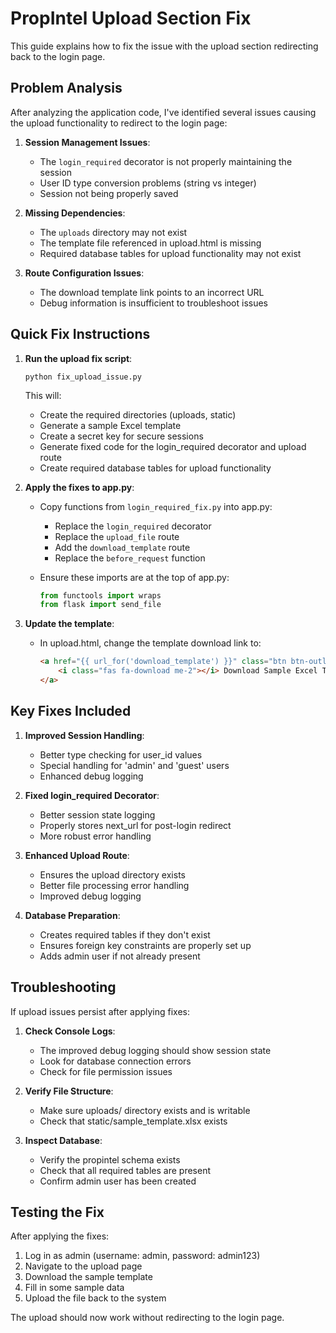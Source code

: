 # PropIntel Upload Section Fix

This guide explains how to fix the issue with the upload section redirecting back to the login page.

## Problem Analysis

After analyzing the application code, I've identified several issues causing the upload functionality to redirect to the login page:

1. **Session Management Issues**:
   - The `login_required` decorator is not properly maintaining the session
   - User ID type conversion problems (string vs integer)
   - Session not being properly saved

2. **Missing Dependencies**:
   - The `uploads` directory may not exist
   - The template file referenced in upload.html is missing
   - Required database tables for upload functionality may not exist

3. **Route Configuration Issues**:
   - The download template link points to an incorrect URL
   - Debug information is insufficient to troubleshoot issues

## Quick Fix Instructions

1. **Run the upload fix script**:
   ```
   python fix_upload_issue.py
   ```
   
   This will:
   - Create the required directories (uploads, static)
   - Generate a sample Excel template
   - Create a secret key for secure sessions
   - Generate fixed code for the login_required decorator and upload route
   - Create required database tables for upload functionality

2. **Apply the fixes to app.py**:
   - Copy functions from `login_required_fix.py` into app.py:
     - Replace the `login_required` decorator
     - Replace the `upload_file` route
     - Add the `download_template` route
     - Replace the `before_request` function
   
   - Ensure these imports are at the top of app.py:
     ```python
     from functools import wraps
     from flask import send_file
     ```

3. **Update the template**:
   - In upload.html, change the template download link to:
     ```html
     <a href="{{ url_for('download_template') }}" class="btn btn-outline-primary">
         <i class="fas fa-download me-2"></i> Download Sample Excel Template
     </a>
     ```

## Key Fixes Included

1. **Improved Session Handling**:
   - Better type checking for user_id values
   - Special handling for 'admin' and 'guest' users
   - Enhanced debug logging

2. **Fixed login_required Decorator**:
   - Better session state logging
   - Properly stores next_url for post-login redirect
   - More robust error handling

3. **Enhanced Upload Route**:
   - Ensures the upload directory exists
   - Better file processing error handling
   - Improved debug logging

4. **Database Preparation**:
   - Creates required tables if they don't exist
   - Ensures foreign key constraints are properly set up
   - Adds admin user if not already present

## Troubleshooting

If upload issues persist after applying fixes:

1. **Check Console Logs**:
   - The improved debug logging should show session state
   - Look for database connection errors
   - Check for file permission issues

2. **Verify File Structure**:
   - Make sure uploads/ directory exists and is writable
   - Check that static/sample_template.xlsx exists

3. **Inspect Database**:
   - Verify the propintel schema exists
   - Check that all required tables are present
   - Confirm admin user has been created

## Testing the Fix

After applying the fixes:

1. Log in as admin (username: admin, password: admin123)
2. Navigate to the upload page
3. Download the sample template
4. Fill in some sample data
5. Upload the file back to the system

The upload should now work without redirecting to the login page.